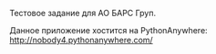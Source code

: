 Тестовое задание для АО БАРС Груп.

Данное приложение хостится на PythonAnywhere: http://nobody4.pythonanywhere.com/
